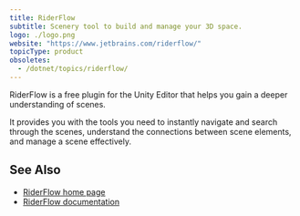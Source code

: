 ```yaml
---
title: RiderFlow
subtitle: Scenery tool to build and manage your 3D space.
logo: ./logo.png
website: "https://www.jetbrains.com/riderflow/"
topicType: product
obsoletes:
  - /dotnet/topics/riderflow/
---
```


RiderFlow is a free plugin for the Unity Editor that helps you gain a deeper understanding of scenes.

It provides you with the tools you need to instantly navigate and search through the scenes, understand the connections between scene elements, and manage a scene effectively.

## See Also

- [RiderFlow home page](https://www.jetbrains.com/riderflow/)
- [RiderFlow documentation](https://www.jetbrains.com/help/riderflow/getting-started.html)
